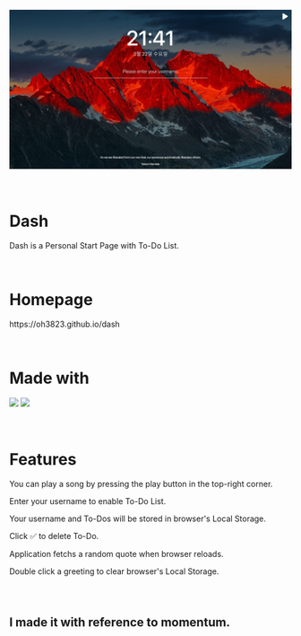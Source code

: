 <br>
<img src="./public/thumbnail.png" alt="Markdownify">
<br>
<h1><br>
Dash
</h1>
<p>Dash is a Personal Start Page with To-Do List.</p>
<br>

<h1>
Homepage
</h1>

<p>
https://oh3823.github.io/dash
</p>
<br>

<h1>
Made with
</h1>

<p>
<img src="https://upload.wikimedia.org/wikipedia/commons/a/a7/React-icon.svg" width='100px'>
<img src="https://upload.wikimedia.org/wikipedia/commons/9/96/Sass_Logo_Color.svg" width='100px'>
</p>

<h1><br>
Features
</h1>

<div>
<p>
You can play a song by pressing the play button in the top-right corner.
</p>
<p>
Enter your username to enable To-Do List.
</p>
<p>
Your username and To-Dos will be stored in browser's Local Storage.
</p>
<p>
Click ✅ to delete To-Do.
</p>
<p>
Application fetchs a random quote when browser reloads.
</p>
<p>
Double click a greeting to clear browser's Local Storage.
</p>
<div>

<br>
<h1>

## I made it with reference to momentum.
